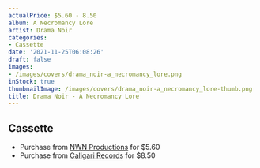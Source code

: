 ```yaml
---
actualPrice: $5.60 - 8.50
album: A Necromancy Lore
artist: Drama Noir
categories:
- Cassette
date: '2021-11-25T06:08:26'
draft: false
images:
- /images/covers/drama_noir-a_necromancy_lore.png
inStock: true
thumbnailImage: /images/covers/drama_noir-a_necromancy_lore-thumb.png
title: Drama Noir - A Necromancy Lore
---
```


## Cassette
* Purchase from [NWN Productions](http://shop.nwnprod.com/index.php?route=product/product&path=73&product_id=13694&sort=pd.name&order=ASC) for $5.60
* Purchase from [Caligari Records](https://caligarirecords.storenvy.com/products/33495118-drama-noir-a-necromancy-lore) for $8.50
